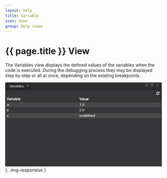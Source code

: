 ```yaml
---
layout: help
title: Variable
icon: none
group: help-views
---
```


{{ page.title }} View
===

The Variables view displays the defined values of the variables when the code is executed.
During the debugging process they may be displayed step by step or all at once, depending on the existing breakpoints.

![Variable view](images/ide_view_variable.png){: .img-responsive }



